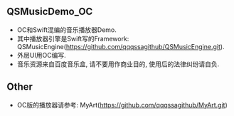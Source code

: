 ## QSMusicDemo_OC
- OC和Swift混编的音乐播放器Demo. 
- 其中播放器引擎是Swift写的Framework: QSMusicEngine(https://github.com/qqqssagithub/QSMusicEngine.git). 
- 外层UI用OC编写.
- 音乐资源来自百度音乐盒, 请不要用作商业目的, 使用后的法律纠纷请自负.

## Other
- OC版的播放器请参考: MyArt(https://github.com/qqqssagithub/MyArt.git)
